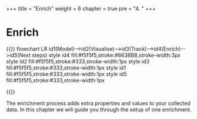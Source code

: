 +++
title = "Enrich"
weight = 6
chapter = true
pre = "4. "
+++

<!-- ### Chapter 4 -->

# Enrich

{{<mermaid>}}
flowchart LR
    id1(Model)-->id2(Visualise)-->id3(Track)-->id4(Enrich)-->id5(Next steps)
    style id4 fill:#f5f5f5,stroke:#6638B8,stroke-width:3px
    style id2 fill:#f5f5f5,stroke:#333,stroke-width:1px
    style id3 fill:#f5f5f5,stroke:#333,stroke-width:1px
    style id1 fill:#f5f5f5,stroke:#333,stroke-width:1px
    style id5 fill:#f5f5f5,stroke:#333,stroke-width:1px

{{</mermaid >}}


The enrichment process adds extra properties and values to your collected data. In this chapter we will guide you through the setup of one enrichment.
